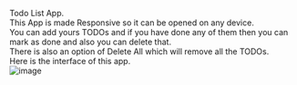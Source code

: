Todo List App.<br/>
This App is made Responsive so it can be opened on any device.<br/>
You can add yours TODOs and if you have done any of them then you can mark as done and also you can delete that.<br/>
There is also an option of Delete All which will remove all the TODOs.<br/>
Here is the interface of this app.<br/>
![image](https://github.com/user-attachments/assets/8c55edfd-d3f7-4ab6-94cc-b4109736e1d4)


